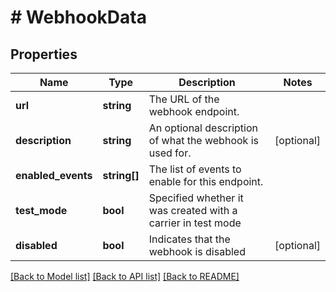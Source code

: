 # # WebhookData

## Properties

Name | Type | Description | Notes
------------ | ------------- | ------------- | -------------
**url** | **string** | The URL of the webhook endpoint. |
**description** | **string** | An optional description of what the webhook is used for. | [optional]
**enabled_events** | **string[]** | The list of events to enable for this endpoint. |
**test_mode** | **bool** | Specified whether it was created with a carrier in test mode |
**disabled** | **bool** | Indicates that the webhook is disabled | [optional]

[[Back to Model list]](../../README.md#models) [[Back to API list]](../../README.md#endpoints) [[Back to README]](../../README.md)

